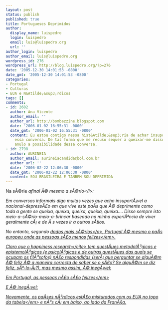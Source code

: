 ```yaml
---
layout: post
status: publish
published: true
title: Portugueses Deprimidos
author:
  display_name: luispedro
  login: luispedro
  email: luis@luispedro.org
  url: ''
author_login: luispedro
author_email: luis@luispedro.org
wordpress_id: 276
wordpress_url: http://blog.luispedro.org/?p=276
date: '2005-12-30 14:01:53 -0800'
date_gmt: '2005-12-30 14:01:53 -0800'
categories:
- Portugal
- Culturas
- EUA e N&Atilde;&sup3;rdicos
tags: []
comments:
- id: 2602
  author: Ana Vicente
  author_email: ''
  author_url: http://bombazzine.blogspot.com
  date: '2006-01-02 16:55:31 -0800'
  date_gmt: '2006-01-02 16:55:31 -0800'
  content: Eu estou contigo nessa hist&Atilde;&sup3;ria de achar insuport&Atilde;&iexcl;vel
    essa conversa. De tal forma que me recuso sequer a queixar-me disso, simplesmente
    anulo a possibilidade dessa conversa.
- id: 2798
  author: AURINEIA
  author_email: aurineiacandida@bol.com.br
  author_url: ''
  date: '2006-02-22 12:06:30 -0800'
  date_gmt: '2006-02-22 12:06:30 -0800'
  content: SOU BRASILEIRA E TANBEM SOU DEPRIMIDA
---
```

<p>Na s&Atilde;&copy;rie <i>afinal &Atilde;&copy; mesmo a s&Atilde;&copy;rio<&#47;i>:</p>
<p>Em conversas informais digo muitas vezes que acho insuport&Atilde;&iexcl;vel a nacional-depress&Atilde;&pound;o em que vive este pa&Atilde;&shy;s que &Atilde;&copy; deprimente como toda a gente se queixa, queixa, queixa, queixa, queixa.... Disse sempre isto meio-a-s&Atilde;&copy;rio-meio-a-brincar baseado na minha experi&Atilde;&ordf;ncia de viver geralmente c&Atilde;&iexcl; e de &Atilde;&nbsp;s vezes ir a outros s&Atilde;&shy;tios.</p>
<p>No entanto, segundo <a href="http:&#47;&#47;www.harrisinteractive.com&#47;harris_poll&#47;index.asp?PID=585">dados mais s&Atilde;&copy;rios<&#47;a>, <em>Portugal &Atilde;&copy; mesmo o pa&Atilde;&shy;s europeu onde as pessoas s&Atilde;&pound;o menos felizes<&#47;em>.</p>
<p>Claro que o <cite>happiness research<&#47;cite> tem quest&Atilde;&micro;es metodol&Atilde;&sup3;gicas e epistemol&Atilde;&sup3;gicas (e psicol&Atilde;&sup3;gicas e de outras quest&Atilde;&micro;es das quais se ocupam os fil&Atilde;&sup3;sofos) n&Atilde;&pound;o respondidas (ser&Atilde;&iexcl; que perguntar se algu&Atilde;&copy;m &Atilde;&copy; feliz &Atilde;&copy; a maneira correcta de saber se o s&Atilde;&pound;o? Se algu&Atilde;&copy;m se diz feliz, s&Atilde;&ordf;-lo-&Atilde;&iexcl;?), mas mesmo assim, &Atilde;&copy; ineg&Atilde;&iexcl;vel:</p>
<p><em>Em Portugal, as pessoas n&Atilde;&pound;o s&Atilde;&pound;o felizes<&#47;em></p>
<p>E &Atilde;&copy; ineg&Atilde;&iexcl;vel:</p>
<p>Novamente, <em>os pa&Atilde;&shy;ses n&Atilde;&sup3;rdicos est&Atilde;&pound;o misturados com os EUA no topo da tabela<&#47;em> e n&Atilde;&sup3;s c&Atilde;&iexcl; em baixo, ao lado da Fran&Atilde;&sect;a.</p>
